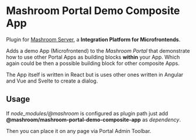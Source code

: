 
# Mashroom Portal Demo Composite App

Plugin for [Mashroom Server](https://www.mashroom-server.com), a **Integration Platform for Microfrontends**.

Adds a demo App (Microfrontend) to the _Mashroom Portal_ that demonstrate how to use other Portal Apps as building
blocks **within** your App. Which again could be then a possible building block for other composite Apps.

The App itself is written in React but is uses other ones written in Angular and Vue and Svelte to create a dialog.

## Usage

If *node_modules/@mashroom* is configured as plugin path just add **@mashroom/mashroom-portal-demo-composite-app** as *dependency*.

Then you can place it on any page via Portal Admin Toolbar.
